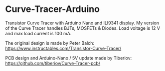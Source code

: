 # Curve-Tracer-Arduino
Transistor Curve Tracer with Arduino Nano and ILI9341 display. 
My version of the Curve Tracer handles BJTs, MOSFETs & Diodes.
Load voltage is 12 V and max load current is 100 mA.

The original design is made by Peter Balch:
https://www.instructables.com/Transistor-Curve-Tracer/

PCB design and Arduino-Nano / 5V update made by Tiberiov:
https://github.com/tiberiov/Curve-Tracer-pcb/
